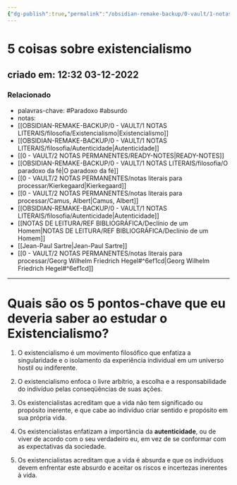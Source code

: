 ```yaml
---
{"dg-publish":true,"permalink":"/obsidian-remake-backup/0-vault/1-notas-literais/filosofia/5-coisas-sobre-existencialismo/","tags":["Paradoxo","absurdo"],"dgHomeLink":true,"dgShowLocalGraph":true,"dgShowFileTree":true,"noteIcon":""}
---
```


# 5 coisas sobre existencialismo
## criado em: 12:32 03-12-2022

### Relacionado
- palavras-chave: #Paradoxo #absurdo 
- notas: 
- [[OBSIDIAN-REMAKE-BACKUP/0 - VAULT/1 NOTAS LITERAIS/filosofia/Existencialismo\|Existencialismo]]
- [[OBSIDIAN-REMAKE-BACKUP/0 - VAULT/1 NOTAS LITERAIS/filosofia/Autenticidade\|Autenticidade]]
- [[0 - VAULT/2 NOTAS PERMANENTES/READY-NOTES\|READY-NOTES]]
- [[OBSIDIAN-REMAKE-BACKUP/0 - VAULT/1 NOTAS LITERAIS/filosofia/O paradoxo da fé\|O paradoxo da fé]]
- [[0 - VAULT/2 NOTAS PERMANENTES/notas literais para processar/Kierkegaard\|Kierkegaard]]
- [[0 - VAULT/2 NOTAS PERMANENTES/notas literais para processar/Camus, Albert\|Camus, Albert]]
- [[OBSIDIAN-REMAKE-BACKUP/0 - VAULT/1 NOTAS LITERAIS/filosofia/Autenticidade\|Autenticidade]]
- [[NOTAS DE LEITURA/REF BIBLIOGRÁFICA/Declínio de um Homem\|NOTAS DE LEITURA/REF BIBLIOGRÁFICA/Declínio de um Homem]]
- [[Jean-Paul Sartre\|Jean-Paul Sartre]]
- [[0 - VAULT/2 NOTAS PERMANENTES/notas literais para processar/Georg Wilhelm Friedrich Hegel#^6ef1cd\|Georg Wilhelm Friedrich Hegel#^6ef1cd]]
---
# Quais são os 5 pontos-chave que eu deveria saber ao estudar o Existencialismo?

1. O existencialismo é um movimento filosófico que enfatiza a singularidade e o isolamento da experiência individual em um universo hostil ou indiferente.

2. O existencialismo enfoca o livre arbítrio, a escolha e a responsabilidade do indivíduo pelas conseqüências de suas ações.

3. Os existencialistas acreditam que a vida não tem significado ou propósito inerente, e que cabe ao indivíduo criar sentido e propósito em sua própria vida.

4. Os existencialistas enfatizam a importância da **autenticidade**, ou de viver de acordo com o seu verdadeiro eu, em vez de se conformar com as expectativas da sociedade.

5. Os existencialistas acreditam que a vida é absurda e que os indivíduos devem enfrentar este absurdo e aceitar os riscos e incertezas inerentes à vida.